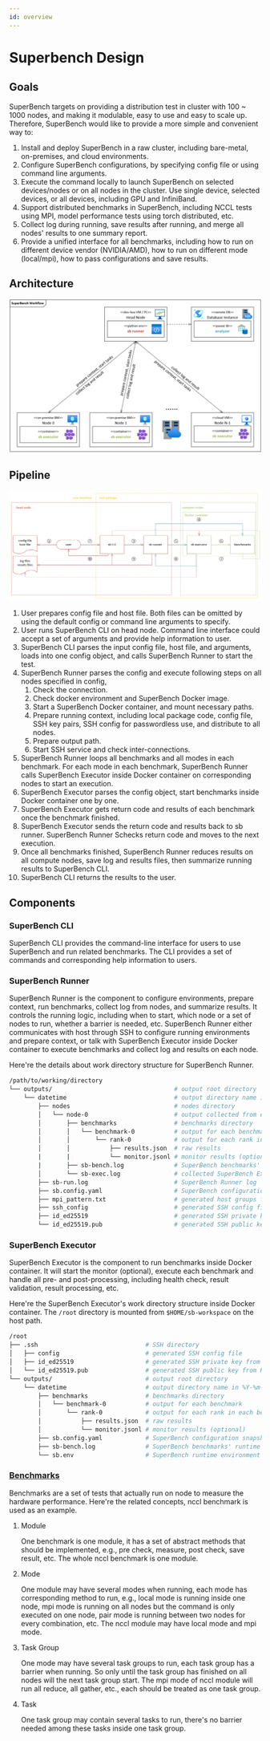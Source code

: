 ```yaml
---
id: overview
---
```


# Superbench Design

## Goals

SuperBench targets on providing a distribution test in cluster with 100 ~ 1000 nodes,
and making it modulable, easy to use and easy to scale up.
Therefore, SuperBench would like to provide a more simple and convenient way to:
1. Install and deploy SuperBench in a raw cluster, including bare-metal, on-premises, and cloud environments.
2. Configure SuperBench configurations, by specifying config file or using command line arguments.
3. Execute the command locally to launch SuperBench on selected devices/nodes or on all nodes in the cluster. Use single device, selected devices, or all devices, including GPU and InfiniBand.
4. Support distributed benchmarks in SuperBench, including NCCL tests using MPI, model performance tests using torch distributed, etc.
5. Collect log during running, save results after running, and merge all nodes' results to one summary report.
6. Provide a unified interface for all benchmarks, including how to run on different device vendor (NVIDIA/AMD), how to run on different mode (local/mpi), how to pass configurations and save results.

## Architecture

![SuperBench Workflow](../assets/executor_workflow.png)

## Pipeline

![Pipeline](../assets/executor-pipeline.png)

1. User prepares config file and host file. Both files can be omitted by using the default config or command line arguments to specify.
2. User runs SuperBench CLI on head node. Command line interface could accept a set of arguments and provide help information to user.
3. SuperBench CLI parses the input config file, host file, and arguments, loads into one config object, and calls SuperBench Runner to start the test.
4. SuperBench Runner parses the config and execute following steps on all nodes specified in config,
   1. Check the connection.
   2. Check docker environment and SuperBench Docker image.
   3. Start a SuperBench Docker container, and mount necessary paths.
   4. Prepare running context, including local package code, config file, SSH key pairs, SSH config for passwordless use, and distribute to all nodes.
   5. Prepare output path.
   6. Start SSH service and check inter-connections.
5. SuperBench Runner  loops all benchmarks and all modes in each benchmark. For each mode in each benchmark, SuperBench Runner calls SuperBench Executor inside Docker container on corresponding nodes to start an execution.
6. SuperBench Executor parses the config object, start benchmarks inside Docker container one by one.
7. SuperBench Executor gets return code and results of each benchmark once the benchmark finished.
8. SuperBench Executor sends the return code and results back to sb runner. SuperBench Runner Schecks return code and moves to the next execution.
9. Once all benchmarks finished, SuperBench Runner reduces results on all compute nodes, save log and results files, then summarize running results to SuperBench CLI.
10. SuperBench CLI returns the results to the user.

## Components

### SuperBench CLI

SuperBench CLI provides the command-line interface for users to use SuperBench and run related benchmarks.
The CLI provides a set of commands and corresponding help information to users.

### SuperBench Runner

SuperBench Runner is the component to configure environments, prepare context, run benchmarks, collect log from nodes, and summarize results.
It controls the running logic, including when to start, which node or a set of nodes to run, whether a barrier is needed, etc.
SuperBench Runner either communicates with host through SSH to configure running environments and prepare context,
or talk with SuperBench Executor inside Docker container to execute benchmarks and collect log and results on each node.

Here're the details about work directory structure for SuperBench Runner.

```bash
/path/to/working/directory
└── outputs/                                  # output root directory
    └── datetime                              # output directory name in %Y-%m-%d_%H-%M-%S format
        ├── nodes                             # nodes directory
        │   └── node-0                        # output collected from each node
        │       ├── benchmarks                # benchmarks directory
        │       │   └── benchmark-0           # output for each benchmark
        │       │       └── rank-0            # output for each rank in each benchmark
        │       │           ├── results.json  # raw results
        |       |           └── monitor.jsonl # monitor results (optional)
        |       ├── sb-bench.log              # SuperBench benchmarks' runtime log for debugging
        │       └── sb-exec.log               # collected SuperBench Executor log
        ├── sb-run.log                        # SuperBench Runner log
        ├── sb.config.yaml                    # SuperBench configuration snapshot
        ├── mpi_pattern.txt                   # generated host groups file under specified patterns in mpi mode (optional)
        ├── ssh_config                        # generated SSH config file
        ├── id_ed25519                        # generated SSH private key for each run
        └── id_ed25519.pub                    # generated SSH public key for each run
```

### SuperBench Executor

SuperBench Executor is the component to run benchmarks inside Docker container.
It will start the monitor (optional), execute each benchmark and handle all pre- and post-processing, including health check, result validation, result processing, etc.

Here're the SuperBench Executor's work directory structure inside Docker container.
The `/root` directory is mounted from `$HOME/sb-workspace` on the host path.

```bash
/root
├── .ssh                              # SSH directory
│   ├── config                        # generated SSH config file
│   ├── id_ed25519                    # generated SSH private key from Runner
│   └── id_ed25519.pub                # generated SSH public key from Runner
└── outputs/                          # output root directory
    └── datetime                      # output directory name in %Y-%m-%d_%H-%M-%S format
        ├── benchmarks                # benchmarks directory
        │   └── benchmark-0           # output for each benchmark
        │       └── rank-0            # output for each rank in each benchmark
        │           ├── results.json  # raw results
        │           └── monitor.jsonl # monitor results (optional)
        ├── sb.config.yaml            # SuperBench configuration snapshot
        ├── sb-bench.log              # SuperBench benchmarks' runtime log for debugging
        └── sb.env                    # SuperBench runtime environment variables
```

### [Benchmarks](benchmarks.md)

Benchmarks are a set of tests that actually run on node to measure the hardware performance.
Here're the related concepts, nccl benchmark is used as an example.

1. Module

    One benchmark is one module, it has a set of abstract methods that should be implemented, e.g., pre check, measure, post check, save result, etc. The whole nccl benchmark is one module.

2. Mode

    One module may have several modes when running, each mode has corresponding method to run, e.g., local mode is running inside one node, mpi mode is running on all nodes but the command is only executed on one node, pair mode is running between two nodes for every combination, etc. The nccl module may have local mode and mpi mode.

3. Task Group

    One mode may have several task groups to run, each task group has a barrier when running. So only until the task group has finished on all nodes will the next task group start. The mpi mode of nccl module will run all reduce, all gather, etc., each should be treated as one task group.

4. Task

    One task group may contain several tasks to run, there's no barrier needed among these tasks inside one task group.
